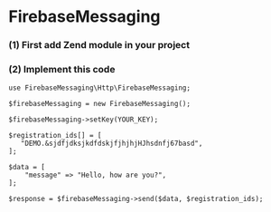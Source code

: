 # FirebaseMessaging
### (1) First add Zend module in your project

### (2) Implement this code

    use FirebaseMessaging\Http\FirebaseMessaging;

    $firebaseMessaging = new FirebaseMessaging();

    $firebaseMessaging->setKey(YOUR_KEY);

    $registration_ids[] = [
       "DEMO.&sjdfjdksjkdfdskjfjhjhjHJhsdnfj67basd",
    ];

    $data = [
        "message" => "Hello, how are you?",
    ];

    $response = $firebaseMessaging->send($data, $registration_ids);
